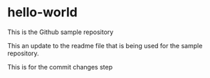 # hello-world
This is the Github sample repository

This an update to the readme file that is being used for the sample repository.

This is for the commit changes step
